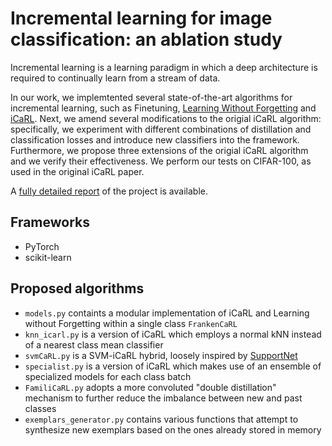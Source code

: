 # Incremental learning for image classification: an ablation study
Incremental learning is a learning paradigm in which a deep architecture is required to continually learn from a stream of data.

In our work, we implemtented several state-of-the-art algorithms for incremental learning, such as Finetuning, [Learning Without Forgetting](https://arxiv.org/abs/1606.09282) and [iCaRL](https://arxiv.org/abs/1611.07725). Next, we amend several modifications to the origial iCaRL algorithm: specifically, we experiment with different combinations of distillation and classification losses and introduce new classifiers into the framework.\
Furthermore, we propose three extensions of the origial iCaRL algorithm and we verify their effectiveness. We perform our tests on CIFAR-100, as used in the original iCaRL paper.

A [fully detailed report](https://github.com/irenebenedetto/MLDL-incremental-learning-project/blob/master/Incremental_Learning_report.pdf) of the project is available.

## Frameworks
- PyTorch
- scikit-learn

## Proposed algorithms
- `models.py` containts a modular implementation of iCaRL and Learning without Forgetting within a single class `FrankenCaRL`
- `knn_icarl.py` is a version of iCaRL which employs a normal kNN instead of a nearest class mean classifier
- `svmCaRL.py` is a SVM-iCaRL hybrid, loosely inspired by [SupportNet](https://arxiv.org/abs/1806.02942)
- `specialist.py` is a version of iCaRL which makes use of an ensemble of specialized models for each class batch
- `FamiliCaRL.py` adopts a more convoluted "double distillation" mechanism to further reduce the imbalance between new and past classes
- `exemplars_generator.py` contains various functions that attempt to synthesize new exemplars based on the ones already stored in memory
